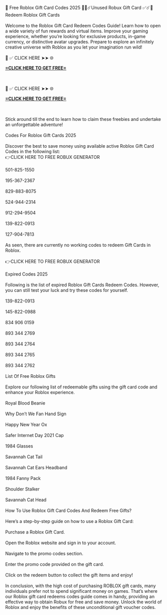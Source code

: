 💎 Free Roblox Gift Card Codes 2025 👀✅☄️Unused Robux Gift Card ✅☄️👀 Redeem Roblox Gift Cards
<br>
<br>Welcome to the Roblox Gift Card Redeem Codes Guide! Learn how to open a wide variety of fun rewards and virtual items. Improve your gaming experience, whether you’re looking for exclusive products, in-game currency, or distinctive avatar upgrades. Prepare to explore an infinitely creative universe with Roblox as you let your imagination run wild!
<br>
<br>📌 ✅ CLICK HERE ➤➤ 🌐 

**[=CLICK HERE TO GET FREE=](https://www.google.com/url?q=https%3A%2F%2Fappbitly.com%2FLfnyn)**


<br>
<br>📌 ✅ CLICK HERE ➤➤ 🌐 

**[=CLICK HERE TO GET FREE=](https://www.google.com/url?q=https%3A%2F%2Fappbitly.com%2FLfnyn)**


<br>
<br>Stick around till the end to learn how to claim these freebies and undertake an unforgettable adventure!
<br>
<br>Codes For Roblox Gift Cards 2025
<br>
<br>Discover the best to save money using available active Roblox Gift Card Codes in the following list:
<br>👉CLICK HERE TO FREE ROBUX GENERATOR
<br>
<br>501-825-1550
<br>
<br>195-367-2367
<br>
<br>829-883-8075
<br>
<br>524-944-2314
<br>
<br>912-294-9504
<br>
<br>139-822-0913
<br>
<br>127-904-7813
<br>
<br>As seen, there are currently no working codes to redeem Gift Cards in Roblox.
<br>
<br>👉CLICK HERE TO FREE ROBUX GENERATOR
<br>
<br>Expired Codes 2025
<br>
<br>Following is the list of expired Roblox Gift Cards Redeem Codes. However, you can still test your luck and try these codes for yourself.
<br>
<br>139-822-0913
<br>
<br>145-822-0988
<br>
<br>834 906 0159
<br>
<br>893 344 2769
<br>
<br>893 344 2764
<br>
<br>893 344 2765
<br>
<br>893 344 2762
<br>
<br>List Of Free Roblox Gifts
<br>
<br>Explore our following list of redeemable gifts using the gift card code and enhance your Roblox experience.
<br>
<br>Royal Blood Beanie
<br>
<br>Why Don’t We Fan Hand Sign
<br>
<br>Happy New Year Ox
<br>
<br>Safer Internet Day 2021 Cap
<br>
<br>1984 Glasses
<br>
<br>Savannah Cat Tail
<br>
<br>Savannah Cat Ears Headband
<br>
<br>1984 Fanny Pack
<br>
<br>Shoulder Stalker
<br>
<br>Savannah Cat Head
<br>
<br>How To Use Roblox Gift Card Codes And Redeem Free Gifts?
<br>
<br>Here’s a step-by-step guide on how to use a Roblox Gift Card:
<br>
<br>Purchase a Roblox Gift Card.
<br>
<br>Open the Roblox website and sign in to your account.
<br>
<br>Navigate to the promo codes section.
<br>
<br>Enter the promo code provided on the gift card.
<br>
<br>Click on the redeem button to collect the gift items and enjoy!
<br>
<br>In conclusion, with the high cost of purchasing ROBLOX gift cards, many individuals prefer not to spend significant money on games. That’s where our Roblox gift card redeems codes guide comes in handy, providing an effective way to obtain Robux for free and save money. Unlock the world of Roblox and enjoy the benefits of these unconditional gift voucher codes.
<br>

